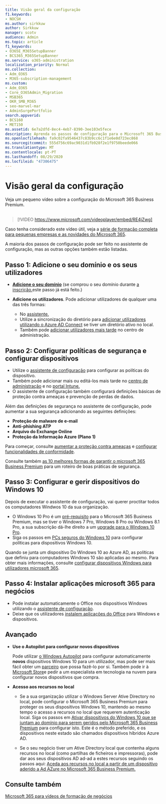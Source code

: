 ```yaml
---
title: Visão geral da configuração
f1.keywords:
- NOCSH
ms.author: sirkkuw
author: Sirkkuw
manager: scotv
audience: Admin
ms.topic: article
f1_keywords:
- O365E_M365SetupBanner
- BCS365_M365SetupBanner
ms.service: o365-administration
localization_priority: Normal
ms.collection:
- Adm_O365
- M365-subscription-management
ms.custom:
- Adm_O365
- Core_O365Admin_Migration
- MSB365
- OKR_SMB_M365
- seo-marvel-mar
- AdminSurgePortfolio
search.appverid:
- BCS160
- MET150
ms.assetid: 6e7a2dfd-8ec4-4eb7-8390-3ee103e5fece
description: Aprenda os passos de configuração para o Microsoft 365 Business Premium, desde a subscrição, até adicionar um domínio e utilizadores, até à configuração de políticas de segurança, e muito mais.
ms.openlocfilehash: fa9c02fa9546437c83b9cc6c1f1e6e0d723ec868
ms.sourcegitcommit: 555d756c69ac9031d1fb928f2e1f9750beede066
ms.translationtype: MT
ms.contentlocale: pt-PT
ms.lasthandoff: 08/29/2020
ms.locfileid: "47306475"
---
```

# <a name="overview-of-setup"></a>Visão geral da configuração

Veja um pequeno vídeo sobre a configuração do Microsoft 365 Business Premium.<br><br>

> [!VIDEO https://www.microsoft.com/videoplayer/embed/RE4jZwg] 

Caso tenha considerado este vídeo útil, veja a [série de formação completa para pequenas empresas e as novidades do Microsoft 365](https://support.microsoft.com/office/6ab4bbcd-79cf-4000-a0bd-d42ce4d12816).

A maioria dos passos de configuração pode ser feito no assistente de configuração, mas as outras opções também estão listadas.

## <a name="step-1-add-your-domain-and-users"></a>Passo 1: Adicione o seu domínio e os seus utilizadores

   - **[Adicione o seu domínio](set-up.md#add-your-domain-to-personalize-sign-in)** (se comprou o seu domínio durante [a inscrição,](sign-up.md)este passo já está feito.)

   - **Adicione os utilizadores**. Pode adicionar utilizadores de qualquer uma das três formas:
        - No [assistente.](set-up.md#add-users-in-the-wizard)
        - Utilize a sincronização do diretório para [adicionar utilizadores utilizando o Azure AD Connect](https://docs.microsoft.com/microsoft-365/enterprise/set-up-directory-synchronization) se tiver um diretório ativo no local.
        - Também pode [adicionar utilizadores mais tarde](add-users-m365b.md) no centro de administração.
## <a name="step-2-set-up-security-policies-and-configure-devices"></a>Passo 2: Configurar políticas de segurança e configurar dispositivos 

  - Utilize o [assistente de configuração](set-up.md#protect-your-organization) para configurar as políticas do dispositivo. 
  - Também pode adicionar mais ou editá-los mais tarde no [centro de administração](view-policies-and-devices.md) e no [portal Intune.](https://docs.microsoft.com/intune/tutorial-walkthrough-intune-portal)
  - O assistente de configuração também configurará definições básicas de proteção contra ameaças e prevenção de perdas de dados.
  
  Além das definições de segurança no assistente de configuração, pode aumentar a sua segurança adicionando as seguintes definições:

- **Proteção de malware de e-mail**
- **Anti-phishing ATP**
- **Arquivo do Exchange Online**
- **Proteção da Informação Azure (Plano 1)**

Para começar, consulte [aumentar a proteção contra ameaças](increase-threat-protection.md) e [configurar funcionalidades de conformidade](set-up-compliance.md).

Consulte também [as 10 melhores formas de garantir o microsoft 365 Business Premium](https://docs.microsoft.com/office365/admin/security-and-compliance/secure-your-business-data) para um roteiro de boas práticas de segurança.

## <a name="step-3-set-up-and-manage-windows-10-devices"></a>Passo 3: Configurar e gerir dispositivos do Windows 10

Depois de executar o assistente de configuração, vai querer proctitar todos os computadores Windwos 10 da sua organização.
  
- O Windows 10 Pro é um [pré-requisito](pre-requisites-for-data-protection.md) para o Microsoft 365 Business Premium, mas se tiver o Windows 7 Pro, Windows 8 Pro ou Windows 8.1 Pro, a sua subscrição dá-lhe direito a um [upgrade para o Windows 10 Pro](https://docs.microsoft.com/microsoft-365/business/upgrade-to-windows-pro-creators-update).
- Siga os passos em [PCs seguros do Windows 10](secure-win-10-pcs.md) para configurar políticas para dispositivos Windows 10.

Quando se junta um dispositivo Do Windows 10 ao Azure AD, as políticas que definiu para computadores Windows 10 são aplicadas ao mesmo. Para obter mais informações, consulte [configurar dispositivos Windows para utilizadores microsoft 365](set-up-windows-devices.md).

## <a name="step-4-install-microsoft-365-apps-for-business"></a>Passo 4: Instalar aplicações microsoft 365 para negócios
- Pode instalar automaticamente o Office nos dispositivos Windows utilizando o [assistente de configuração](set-up.md#deploy-office-365-client-apps).
- Deixe que os utilizadores [instalem aplicações do Office](https://docs.microsoft.com/office365/admin/setup/install-applications) para Windows e dispositivos.
     
## <a name="advanced"></a>Avançado
- **Use o Autopilot para configurar novos dispositivos**
            
     Pode utilizar [o Windows Autopilot](add-autopilot-devices-and-profile.md) para configurar automaticamente **novos** dispositivos Windows 10 para um utilizador, mas pode ser mais fácil obter um [parceiro](https://www.microsoft.com/solution-providers/search) que possa fazê-lo por si. Também pode ir à [Microsoft Store](https://go.microsoft.com/fwlink/?linkid=874598)e pedir a um especialista em tecnologia na nuvem para configurar novos dispositivos que compra.

- **Acesso aos recursos no local**

     - Se a sua organização utilizar o Windows Server Ative Directory no local, pode configurar o Microsoft 365 Business Premium para proteger os seus dispositivos Windows 10, mantendo ao mesmo tempo o acesso a recursos no local que requerem autenticação local. Siga os passos em [Ativar dispositivos do Windows 10 que se juntam ao domínio para serem geridos pelo Microsoft 365 Business Premium](manage-windows-devices.md) para configurar isto. Este é o método preferido, e os dispositivos neste estado são chamados dispositivos híbridos Azure AD.

    - Se o seu negócio tiver um Ative Directory local que contenha alguns recursos no local (como partilhas de ficheiros e impressoras), pode dar aos seus dispositivos AD ad-ad a estes recursos seguindo os passos aqui: [Aceda aos recursos no local a partir de um dispositivo aderido a Ad AZure no Microsoft 365 Business Premium.](access-resources.md)

## <a name="see-also"></a>Consulte também

[Microsoft 365 para vídeos de formação de negócios](https://support.microsoft.com/office/6ab4bbcd-79cf-4000-a0bd-d42ce4d12816)
